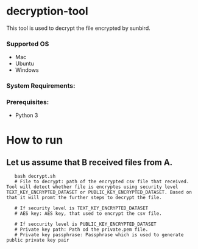 # decryption-tool
This tool is used to decrypt the file encrypted by sunbird.

### Supported OS 
* Mac
* Ubuntu
* Windows
### System Requirements:
### Prerequisites:
* Python 3

# How to run
## Let us assume that B received files from A.
```
   bash decrypt.sh
   # File to decrypt: path of the encrypted csv file that received. Tool will detect whether file is encryptes using security level TEXT_KEY_ENCRYPTED_DATASET or PUBLIC_KEY_ENCRYPTED_DATASET. Based on that it will promt the further steps to decrypt the file. 
   
   # If security level is TEXT_KEY_ENCRYPTED_DATASET
   # AES key: AES key, that used to encrypt the csv file.
   
   # If seccurity level is PUBLIC_KEY_ENCRYPTED_DATASET
   # Private key path: Path od the private.pem file.
   # Private key passphrase: Passphrase which is used to generate public private key pair
```